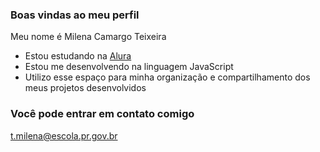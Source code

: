 ### Boas vindas ao meu perfil 

Meu nome é Milena Camargo Teixeira

- Estou estudando na [Alura](https://www.alura.com.br)
- Estou me desenvolvendo na linguagem JavaScript
- Utilizo esse espaço para minha organização e compartilhamento dos meus projetos desenvolvidos

### Você pode entrar em contato comigo 

t.milena@escola.pr.gov.br



